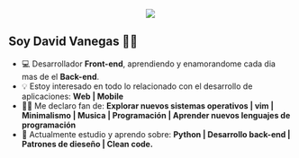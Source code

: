 <p align="center"><img src="https://i.imgur.com/A6bWGFl.gif"/></p>

## Soy David Vanegas 👋🏼
- 💻 Desarrollador **Front-end**, aprendiendo y enamorandome cada dia mas de el **Back-end**.
- 💡 Estoy interesado en todo lo relacionado con el desarrollo de aplicaciones: **Web | Mobile**
- 🫶🏼 Me declaro fan de: **Explorar nuevos sistemas operativos | vim | Minimalismo | Musica | Programación | Aprender nuevos lenguajes de programación** 
- 📌 Actualmente estudio y aprendo sobre: **Python | Desarrollo back-end | Patrones de dieseño | Clean code.**
